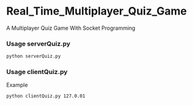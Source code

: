 # Real_Time_Multiplayer_Quiz_Game

A Multiplayer Quiz Game With Socket Programming


### Usage serverQuiz.py
```bash
python serverQuiz.py
```

### Usage clientQuiz.py
Example
```bash
python clientQuiz.py 127.0.01
```
